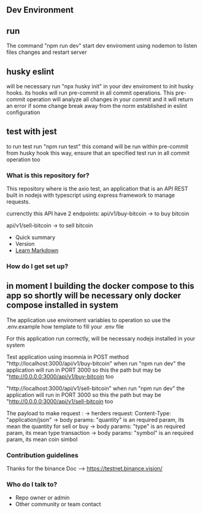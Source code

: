 ## Dev Environment  ##

## run
The command "npm run dev" start dev enviroment using nodemon to 
listen files changes and restart server

## husky eslint
will be necessary run "npx husky init" in your dev enviroment to init 
husky hooks. 
its hooks will run pre-commit in all commit operations. This pre-commit operation 
will analyze all changes in your commit and it will return an error if some change 
break away from the norm established in eslint configuration

## test with jest
to run test run "npm run test" 
this comand will be run within pre-commit from husky hook
this way, ensure that an specified test run in all commit operation too



### What is this repository for? ###

This repository where is the axio test, an application that is an API REST
built in nodejs with typescript using express framework to manage requests.

currenctly this API have 2 endpoints:
  api/v1/buy-bitcoin  -> to buy bitcoin
  
  api/v1/sell-bitcoin  -> to sell bitcoin

* Quick summary
* Version
* [Learn Markdown](https://bitbucket.org/tutorials/markdowndemo)

### How do I get set up? ###
  ## in moment I building the docker compose to this app so shortly will be necessary only docker compose installed in system 
  
The application use enviroment variables to operation so use the .env.example how template to fill your .env file

For this application run correctly, will be necessary nodejs installed in your system

Test application using insomnia in POST method
 "http://localhost:3000/api/v1/buy-bitcoin"  when run "npm run dev" the application will run in PORT 3000 so this the path but may be "http://0.0.0.0:3000/api/v1/buy-bitcoin  too
 
 
 "http://localhost:3000/api/v1/sell-bitcoin"  when run "npm run dev" the application will run in PORT 3000 so this the path but may be "http://0.0.0.0:3000/api/v1/sell-bitcoin  too
 
The payload to make request :
-> herders request: Content-Type: "application/json"
-> body params: "quantity" is an required param, its mean the quantity for sell or buy
-> body params: "type" is an required param, its mean type transaction
-> body params: "symbol" is an required param, its mean coin simbol


### Contribution guidelines ###
Thanks for the binance Doc
 -->  https://testnet.binance.vision/

### Who do I talk to? ###

* Repo owner or admin
* Other community or team contact